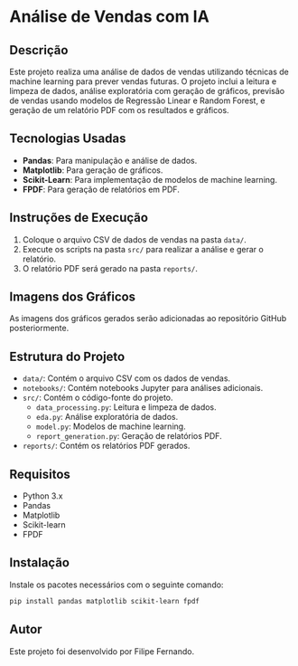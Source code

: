 # Análise de Vendas com IA

## Descrição
Este projeto realiza uma análise de dados de vendas utilizando técnicas de machine learning para prever vendas futuras. O projeto inclui a leitura e limpeza de dados, análise exploratória com geração de gráficos, previsão de vendas usando modelos de Regressão Linear e Random Forest, e geração de um relatório PDF com os resultados e gráficos.

## Tecnologias Usadas
- **Pandas**: Para manipulação e análise de dados.
- **Matplotlib**: Para geração de gráficos.
- **Scikit-Learn**: Para implementação de modelos de machine learning.
- **FPDF**: Para geração de relatórios em PDF.

## Instruções de Execução
1. Coloque o arquivo CSV de dados de vendas na pasta `data/`.
2. Execute os scripts na pasta `src/` para realizar a análise e gerar o relatório.
3. O relatório PDF será gerado na pasta `reports/`.

## Imagens dos Gráficos
As imagens dos gráficos gerados serão adicionadas ao repositório GitHub posteriormente.

## Estrutura do Projeto

- `data/`: Contém o arquivo CSV com os dados de vendas.
- `notebooks/`: Contém notebooks Jupyter para análises adicionais.
- `src/`: Contém o código-fonte do projeto.
  - `data_processing.py`: Leitura e limpeza de dados.
  - `eda.py`: Análise exploratória de dados.
  - `model.py`: Modelos de machine learning.
  - `report_generation.py`: Geração de relatórios PDF.
- `reports/`: Contém os relatórios PDF gerados.

## Requisitos

- Python 3.x
- Pandas
- Matplotlib
- Scikit-learn
- FPDF

## Instalação

Instale os pacotes necessários com o seguinte comando:

```bash
pip install pandas matplotlib scikit-learn fpdf
```

## Autor

Este projeto foi desenvolvido por Filipe Fernando. 
